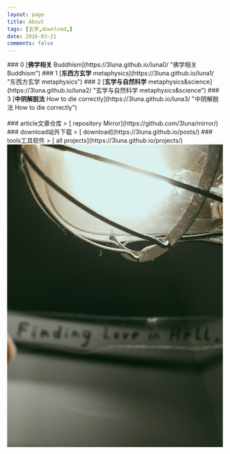 ```yaml
---
layout: page
title: About
tags: [玄学,download,]
date: 2016-03-21
comments: false
---  
```

<center><a href="https://3luna.github.io/luna0/"><b> </b></a></center>
### 0
[<b>佛学相关</b> Buddhism](https://3luna.github.io/luna0/ "佛学相关 Buddhism") 
### 1
[<b>东西方玄学</b> metaphysics](https://3luna.github.io/luna1/ "东西方玄学 metaphysics")
### 2
[<b>玄学与自然科学</b> metaphysics&science](https://3luna.github.io/luna2/ "玄学与自然科学 metaphysics&science")
### 3
[<b>中阴解脱法</b> How to die correctly](https://3luna.github.io/luna3/ "中阴解脱法 How to die correctly")
<br />
<br />
### article文章仓库 > [<normal> repository Mirror</normal>](https://github.com/3luna/mirror/)
### download站外下载 > [ download](https://3luna.github.io/posts/)
### tools工具软件 > [ all projects](https://3luna.github.io/projects/)
<br />
<center><img src="/assets/img/023246.jpg"></center>
